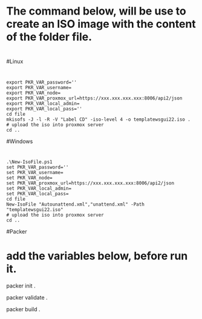 # The command below, will be use to create an ISO image with the content of the folder file.
#
#Linux
#
```
export PKR_VAR_password=''
export PKR_VAR_username=
export PKR_VAR_node=
export PKR_VAR_proxmox_url=https://xxx.xxx.xxx.xxx:8006/api2/json
export PKR_VAR_local_admin=
export PKR_VAR_local_pass=''
cd file
mkisofs -J -l -R -V "Label CD" -iso-level 4 -o templatewsgui22.iso .
# upload the iso into proxmox server
cd ..
```

#Windows
#
```
.\New-IsoFile.ps1
set PKR_VAR_password=''
set PKR_VAR_username=
set PKR_VAR_node=
set PKR_VAR_proxmox_url=https://xxx.xxx.xxx.xxx:8006/api2/json
set PKR_VAR_local_admin=
set PKR_VAR_local_pass=
cd file
New-IsoFile "Autounattend.xml","unattend.xml" -Path "templatewsgui22.iso"
# upload the iso into proxmox server
cd ..
```
#Packer
# add the variables below, before run it.
packer init .

packer validate .

packer build .
